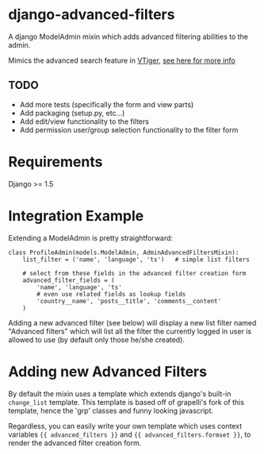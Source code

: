 django-advanced-filters
=======================

A django ModelAdmin mixin which adds advanced filtering abilities to the admin.

Mimics the advanced search feature in [VTiger](vtiger-crm/vtigercrm),
[see here for more info](https://wiki.vtiger.com/index.php/Create_Custom_Filters)


TODO
----

* Add more tests (specifically the form and view parts)
* Add packaging (setup.py, etc...)
* Add edit/view functionality to the filters
* Add permission user/group selection functionality to the filter form


Requirements
============
Django >= 1.5


Integration Example
===================

Extending a ModelAdmin is pretty straightforward:

    class ProfileAdmin(models.ModelAdmin, AdminAdvancedFiltersMixin):
        list_filter = ('name', 'language', 'ts')   # simple list filters

        # select from these fields in the advanced filter creation form
        advanced_filter_fields = (
            'name', 'language', 'ts'
            # even use related fields as lookup fields
            'country__name', 'posts__title', 'comments__content'
        )

Adding a new advanced filter (see below) will display a new list filter
named "Advanced filters" which will list all the filter the currently
logged in user is allowed to use (by default only those he/she created).


Adding new Advanced Filters
===========================

By default the mixin uses a template which extends django's built-in
`change_list` template. This template is based off of grapelli's
fork of this template, hence the 'grp' classes and funny looking javascript.

Regardless, you can easily write your own template which uses context
variables `{{ advanced_filters }}` and `{{ advanced_filters.formset }}`,
to render the advanced filter creation form.
